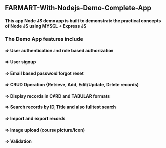 ## FARMART-With-Nodejs-Demo-Complete-App
#### This app Node JS demo app is built to demonstrate the practical concepts of Node JS using MYSQL + Express JS

### The Demo App features include 
#### => User authentication and role based authorization
#### => User signup
#### => Email based password forgot reset
#### => CRUD Operation {Retrieve, Add, Edit/Update, Delete records)
#### => Display records in CARD and TABULAR formats
#### => Search records by ID, Title and also fulltest search
#### => Import and export records
#### => Image upload (course picture/icon)
#### => Validation
